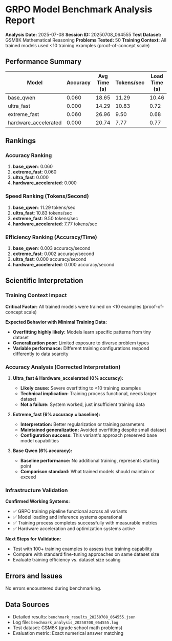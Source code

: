 # GRPO Model Benchmark Analysis Report

**Analysis Date:** 2025-07-08
**Session ID:** 20250708_064555
**Test Dataset:** GSM8K Mathematical Reasoning
**Problems Tested:** 50
**Training Context:** All trained models used <10 training examples (proof-of-concept scale)

## Performance Summary

| Model | Accuracy | Avg Time (s) | Tokens/sec | Load Time (s) | Memory (GB) |
|-------|----------|--------------|------------|---------------|-------------|
| base_qwen | 0.060 | 18.65 | 11.29 | 10.46 | 2.05 |
| ultra_fast | 0.000 | 14.29 | 10.83 | 0.72 | 2.17 |
| extreme_fast | 0.060 | 26.96 | 9.50 | 0.68 | 2.00 |
| hardware_accelerated | 0.000 | 20.74 | 7.77 | 0.77 | 1.90 |

## Rankings

### Accuracy Ranking
1. **base_qwen**: 0.060
2. **extreme_fast**: 0.060
3. **ultra_fast**: 0.000
4. **hardware_accelerated**: 0.000

### Speed Ranking (Tokens/Second)
1. **base_qwen**: 11.29 tokens/sec
2. **ultra_fast**: 10.83 tokens/sec
3. **extreme_fast**: 9.50 tokens/sec
4. **hardware_accelerated**: 7.77 tokens/sec

### Efficiency Ranking (Accuracy/Time)
1. **base_qwen**: 0.003 accuracy/second
2. **extreme_fast**: 0.002 accuracy/second
3. **ultra_fast**: 0.000 accuracy/second
4. **hardware_accelerated**: 0.000 accuracy/second

## Scientific Interpretation

### Training Context Impact
**Critical Factor:** All trained models were trained on <10 examples (proof-of-concept scale)

**Expected Behavior with Minimal Training Data:**
- **Overfitting highly likely:** Models learn specific patterns from tiny dataset
- **Generalization poor:** Limited exposure to diverse problem types
- **Variable performance:** Different training configurations respond differently to data scarcity

### Accuracy Analysis (Corrected Interpretation)
1. **Ultra_fast & Hardware_accelerated (0% accuracy):**
   - **Likely cause:** Severe overfitting to <10 training examples
   - **Technical implication:** Training process functional, needs larger dataset
   - **Not a failure:** System worked, just insufficient training data

2. **Extreme_fast (6% accuracy = baseline):**
   - **Interpretation:** Better regularization or training parameters
   - **Maintained generalization:** Avoided overfitting despite small dataset
   - **Configuration success:** This variant's approach preserved base model capabilities

3. **Base Qwen (6% accuracy):**
   - **Baseline performance:** No additional training, represents starting point
   - **Comparison standard:** What trained models should maintain or exceed

### Infrastructure Validation
**Confirmed Working Systems:**
- ✅ GRPO training pipeline functional across all variants
- ✅ Model loading and inference systems operational  
- ✅ Training process completes successfully with measurable metrics
- ✅ Hardware acceleration and optimization systems active

**Next Steps for Validation:**
- Test with 100+ training examples to assess true training capability
- Compare with standard fine-tuning approaches on same dataset size
- Evaluate training efficiency vs. dataset size scaling

## Errors and Issues

No errors encountered during benchmarking.

## Data Sources

- Detailed results: `benchmark_results_20250708_064555.json`
- Log file: `benchmark_analysis_20250708_064555.log`
- Test dataset: GSM8K (grade school math problems)
- Evaluation metric: Exact numerical answer matching
